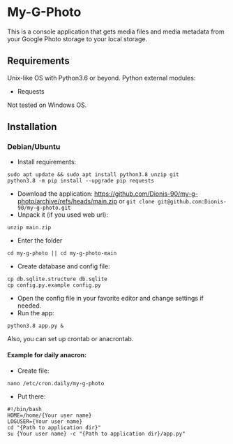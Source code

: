 # My-G-Photo
This is a console application that gets media files and media metadata from your Google Photo storage to your local storage.

## Requirements
Unix-like OS with Python3.6 or beyond.
Python external modules:
- Requests


Not tested on Windows OS.

## Installation
### Debian/Ubuntu
- Install requirements:
```
sudo apt update && sudo apt install python3.8 unzip git
python3.8 -m pip install --upgrade pip requests
```
- Download the application:
https://github.com/Dionis-90/my-g-photo/archive/refs/heads/main.zip
or ```git clone git@github.com:Dionis-90/my-g-photo.git```
- Unpack it (if you used web url):
```
unzip main.zip
```
- Enter the folder
```
cd my-g-photo || cd my-g-photo-main
```
- Create database and config file:
```
cp db.sqlite.structure db.sqlite
cp config.py.example config.py
```
- Open the config file in your favorite editor and change settings if needed.
- Run the app:
```
python3.8 app.py &
```

Also, you can set up crontab or anacrontab.

#### Example for daily anacron:
- Create file:
```
nano /etc/cron.daily/my-g-photo
```
- Put there:
```
#!/bin/bash
HOME=/home/{Your user name}
LOGUSER={Your user name}
cd "{Path to application dir}"
su {Your user name} -c "{Path to application dir}/app.py"
```
